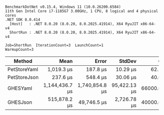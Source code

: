 ```

BenchmarkDotNet v0.15.4, Windows 11 (10.0.26200.6584)
11th Gen Intel Core i7-1185G7 3.00GHz, 1 CPU, 8 logical and 4 physical cores
.NET SDK 8.0.414
  [Host]   : .NET 8.0.20 (8.0.20, 8.0.2025.41914), X64 RyuJIT x86-64-v4
  ShortRun : .NET 8.0.20 (8.0.20, 8.0.2025.41914), X64 RyuJIT x86-64-v4

Job=ShortRun  IterationCount=3  LaunchCount=1  
WarmupCount=3  

```
| Method       | Mean           | Error          | StdDev       | Gen0       | Gen1       | Gen2      | Allocated    |
|------------- |---------------:|---------------:|-------------:|-----------:|-----------:|----------:|-------------:|
| PetStoreYaml |     1,019.3 μs |       187.8 μs |     10.29 μs |    62.5000 |     7.8125 |         - |    387.49 KB |
| PetStoreJson |       237.6 μs |       548.4 μs |     30.06 μs |    40.0391 |     8.7891 |         - |    249.63 KB |
| GHESYaml     | 1,144,436.7 μs | 1,740,854.8 μs | 95,422.13 μs | 66000.0000 | 22000.0000 | 4000.0000 | 384520.48 KB |
| GHESJson     |   515,878.2 μs |    49,746.5 μs |  2,726.78 μs | 40000.0000 | 16000.0000 | 3000.0000 | 245991.74 KB |
